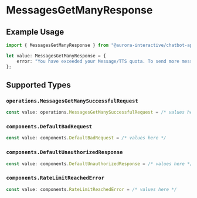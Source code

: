 # MessagesGetManyResponse

## Example Usage

```typescript
import { MessagesGetManyResponse } from "@aurora-interactive/chatbot-api-sdk/models/operations";

let value: MessagesGetManyResponse = {
    error: "You have exceeded your Message/TTS quota. To send more messages, please upgrade your plan or wait until your subscription renews.",
};
```

## Supported Types

### `operations.MessagesGetManySuccessfulRequest`

```typescript
const value: operations.MessagesGetManySuccessfulRequest = /* values here */
```

### `components.DefaultBadRequest`

```typescript
const value: components.DefaultBadRequest = /* values here */
```

### `components.DefaultUnauthorizedResponse`

```typescript
const value: components.DefaultUnauthorizedResponse = /* values here */
```

### `components.RateLimitReachedError`

```typescript
const value: components.RateLimitReachedError = /* values here */
```

